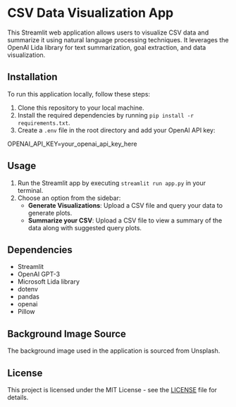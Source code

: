 # CSV Data Visualization App

This Streamlit web application allows users to visualize CSV data and summarize it using natural language processing techniques. It leverages the OpenAI Lida library for text summarization, goal extraction, and data visualization.

## Installation

To run this application locally, follow these steps:

1. Clone this repository to your local machine.
2. Install the required dependencies by running `pip install -r requirements.txt`.
3. Create a `.env` file in the root directory and add your OpenAI API key:

OPENAI_API_KEY=your_openai_api_key_here

## Usage

1. Run the Streamlit app by executing `streamlit run app.py` in your terminal.
2. Choose an option from the sidebar:
   - **Generate Visualizations**: Upload a CSV file and query your data to generate plots.
   - **Summarize your CSV**: Upload a CSV file to view a summary of the data along with suggested query plots.

## Dependencies

- Streamlit
- OpenAI GPT-3 
- Microsoft Lida library
- dotenv
- pandas
- openai
- Pillow

## Background Image Source

The background image used in the application is sourced from Unsplash.

## License

This project is licensed under the MIT License - see the [LICENSE](LICENSE) file for details.
